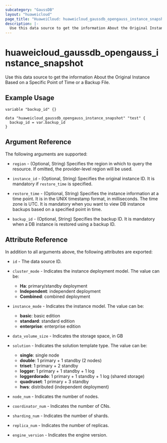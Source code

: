 ```yaml
---
subcategory: "GaussDB"
layout: "huaweicloud"
page_title: "HuaweiCloud: huaweicloud_gaussdb_opengauss_instance_snapshot"
description: |-
  Use this data source to get the information About the Original Instance Based on a Specific Point of Time or a Backup File.
---
```


# huaweicloud_gaussdb_opengauss_instance_snapshot

Use this data source to get the information About the Original Instance Based on a Specific Point of Time or a Backup File.

## Example Usage

```hcl
variable "backup_id" {}

data "huaweicloud_gaussdb_opengauss_instance_snapshot" "test" {
  backup_id = var.backup_id
}
```

## Argument Reference

The following arguments are supported:

* `region` - (Optional, String) Specifies the region in which to query the resource.
  If omitted, the provider-level region will be used.

* `instance_id` - (Optional, String) Specifies the original instance ID.
  It is mandatory if `restore_time` is specified.

* `restore_time` - (Optional, String) Specifies the instance information at a time point.
  It is in the UNIX timestamp format, in milliseconds. The time zone is UTC. It is mandatory when you want to view DB
  instance backups based on a specified point in time.

* `backup_id` - (Optional, String) Specifies the backup ID.
  It is mandatory when a DB instance is restored using a backup ID.

## Attribute Reference

In addition to all arguments above, the following attributes are exported:

* `id` - The data source ID.

* `cluster_mode` - Indicates the instance deployment model.
  The value can be:
  + **Ha**: primary/standby deployment
  + **Independent**: independent deployment
  + **Combined**: combined deployment

* `instance_mode` - Indicates the instance model.
  The value can be:
  + **basic**: basic edition
  + **standard**: standard edition
  + **enterprise**: enterprise edition

* `data_volume_size` - Indicates the storage space, in GB

* `solution` - Indicates the solution template type.
  The value can be:
  + **single**: single node
  + **double**: 1 primary + 1 standby (2 nodes)
  + **triset**: 1 primary + 2 standby
  + **logger**: 1 primary + 1 standby + 1 log
  + **loggerdorado**: 1 primary + 1 standby + 1 log (shared storage)
  + **quadruset**: 1 primary + 3 standby
  + **hws**: distributed (independent deployment)

* `node_num` - Indicates the number of nodes.

* `coordinator_num` - Indicates the number of CNs.

* `sharding_num` - Indicates the number of shards.

* `replica_num` - Indicates the number of replicas.

* `engine_version` - Indicates the engine version.
